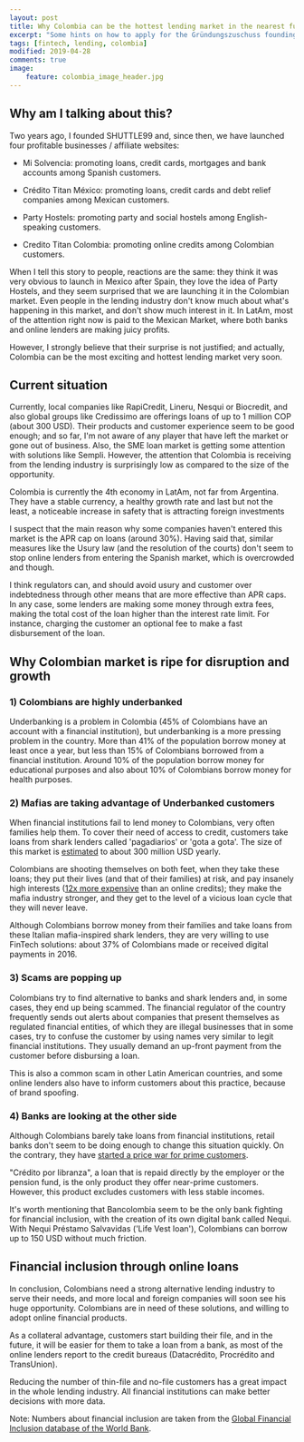 ```yaml
---
layout: post
title: Why Colombia can be the hottest lending market in the nearest future?
excerpt: "Some hints on how to apply for the Gründungszuschuss founding grant"
tags: [fintech, lending, colombia]
modified: 2019-04-28
comments: true
image:
    feature: colombia_image_header.jpg
---
```



## Why am I talking about this?

Two years ago, I founded SHUTTLE99 and, since then, we have launched four profitable businesses / affiliate websites:

- Mi Solvencia: promoting loans, credit cards, mortgages and bank accounts among Spanish customers.

- Crédito Titan México: promoting loans, credit cards and debt relief companies among Mexican customers.

- Party Hostels: promoting party and social hostels among English-speaking customers.

- Credito Titan Colombia: promoting online credits among Colombian customers.

When I tell this story to people, reactions are the same: they think it was very obvious to launch in Mexico after Spain, they love the idea of Party Hostels, and they seem surprised that we are launching it in the Colombian market. Even people in the lending industry don't know much about what's happening in this market, and don't show much interest in it. In LatAm, most of the attention right now is paid to the Mexican Market, where both banks and online lenders are making juicy profits.

However, I strongly believe that their surprise is not justified; and actually, Colombia can be the most exciting and hottest lending market very soon.

## Current situation

Currently, local companies like RapiCredit, Lineru, Nesqui or Biocredit, and also global groups like Credissimo are offerings loans of up to 1 million COP (about 300 USD). Their products and customer experience seem to be good enough; and so far, I'm not aware of any player that have left the market or gone out of business. Also, the SME loan market is getting some attention with solutions like Sempli. However, the attention that Colombia is receiving from the lending industry is surprisingly low as compared to the size of the opportunity.

Colombia is currently the 4th economy in LatAm, not far from Argentina. They have a stable currency, a healthy growth rate and last but not the least, a noticeable increase in safety that is attracting foreign investments

I suspect that the main reason why some companies haven't entered this market is the APR cap on loans (around 30%). Having said that, similar measures like the Usury law (and the resolution of the courts) don't seem to stop online lenders from entering the Spanish market, which is overcrowded and though.

I think regulators can, and should avoid usury and customer over indebtedness through other means that are more effective than APR caps. In any case, some lenders are making some money through extra fees, making the total cost of the loan higher than the interest rate limit. For instance, charging the customer an optional fee to make a fast disbursement of the loan.

## Why Colombian market is ripe for disruption and growth

### 1) Colombians are highly underbanked

Underbanking is a problem in Colombia (45% of Colombians have an account with a financial institution), but underbanking is a more pressing problem in the country. More than 41% of the population borrow money at least once a year, but less than 15% of Colombians borrowed from a financial institution. Around 10% of the population borrow money for educational purposes and also about 10% of Colombians borrow money for health purposes.

### 2) Mafias are taking advantage of Underbanked customers

When financial institutions fail to lend money to Colombians, very often families help them. To cover their need of access to credit, customers take loans from shark lenders called 'pagadiarios' or 'gota a gota'. The size of this market is [estimated](https://www.dinero.com/emprendimiento/articulo/lineru-y-rapicredit-eliminan-los-prestamos-gota-a-gota/252462) to about 300 million USD yearly.

Colombians are shooting themselves on both feet, when they take these loans; they put their lives (and that of their families) at risk, and pay insanely high interests ([12x more expensive](https://www.larepublica.co/finanzas/interes-del-gota-a-gota-es-siete-veces-mas-alto-que-el-de-los-microcreditos-2828878) than an online credits); they make the mafia industry stronger, and they get to the level of a vicious loan cycle that they will never leave.

Although Colombians borrow money from their families and take loans from these Italian mafia-inspired shark lenders, they are very willing to use FinTech solutions: about 37% of Colombians made or received digital payments in 2016.

### 3) Scams are popping up

Colombians try to find alternative to banks and shark lenders and, in some cases, they end up being scammed. The financial regulator of the country frequently sends out alerts about companies that present themselves as regulated financial entities, of which they are illegal businesses that in some cases, try to confuse the customer by using names very similar to legit financial institutions. They usually demand an up-front payment from the customer before disbursing a loan.

This is also a common scam in other Latin American countries, and some online lenders also have to inform customers about this practice, because of brand spoofing.

### 4) Banks are looking at the other side

Although Colombians barely take loans from financial institutions, retail banks don't seem to be doing enough to change this situation quickly. On the contrary, they have [started a price war for prime customers](https://m.eltiempo.com/economia/sector-financiero/la-disputa-de-los-bancos-por-clientes-en-colombia-349380).

"Crédito por libranza", a loan that is repaid directly by the employer or the pension fund, is the only product they offer near-prime customers. However, this product excludes customers with less stable incomes.

It's worth mentioning that Bancolombia seem to be the only bank fighting for financial inclusion, with the creation of its own digital bank called Nequi. With Nequi Préstamo Salvavidas ('Life Vest loan'), Colombians can borrow up to 150 USD without much friction.

## Financial inclusion through online loans

In conclusion, Colombians need a strong alternative lending industry to serve their needs, and more local and foreign companies will soon see his huge opportunity. Colombians are in need of these solutions, and willing to adopt online financial products.

As a collateral advantage, customers start building their file, and in the future, it will be easier for them to take a loan from a bank, as most of the online lenders report to the credit bureaus (Datacrédito, Procrédito and TransUnion).

Reducing the number of thin-file and no-file customers has a great impact in the whole lending industry. All financial institutions can make better decisions with more data.

Note: Numbers about financial inclusion are taken from the [Global Financial Inclusion database of the World Bank](https://datacatalog.worldbank.org/dataset/global-financial-inclusion-global-findex-database).
